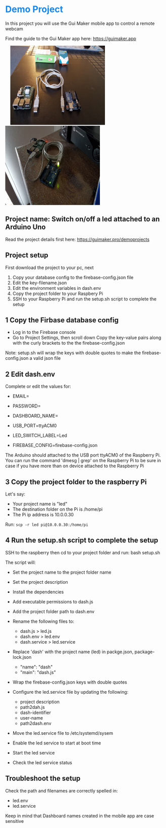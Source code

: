 <h1 style="color:#1589F0;">Demo Project</h1>
In this project you will use the Gui Maker mobile app to 
control a remote webcam

Find the guide to the Gui Maker app here: https://guimaker.app

&nbsp;&nbsp;&nbsp;
<img src="images/rasp-arduino.png" alt="Dashboard" width="300" height = "250"/>
&nbsp;&nbsp;&nbsp;&nbsp;&nbsp;&nbsp;
<img src="images/led-connected.png" alt="Dashboard" width="300" height = "250"/>

## Project name: Switch on/off a led attached to an Arduino Uno
Read the project details first here: https://guimaker.pro/demoprojects

## Project setup
First download the project to your pc, next
1. Copy your database config to the firebase-config.json file
2. Edit the key-filename.json
3. Edit the environment variables in dash.env
4. Copy the project folder to your Raspbery Pi
5. SSH to your Raspberry Pi and run the setup.sh script to complete the setup

## 1 Copy the Firbase database config
- Log in to the Firebase console
- Go to Project Settings, then scroll down
 Copy the key-value pairs along with the curly brackets to the the firebase-config.json

Note: setup.sh will wrap the keys with double quotes to make the firebase-config.json a valid json file

## 2 Edit dash.env 
Complete or edit the values for:
- EMAIL=
- PASSWORD=
- DASHBOARD_NAME=

- USB_PORT=ttyACM0
- LED_SWITCH_LABEL=Led
- FIREBASE_CONFIG=firebase-config.json

The Arduino should attached to the USB port ttyACM0 of the Raspberry Pi. 
You can run the command 'dmesg | grep' on the Raspberry Pi to be sure in case if you 
have more than on device attached to the Raspberry Pi

## 3 Copy the project folder to the raspberry Pi
Let's say:
- Your project name is "led"
- The destination folder on the Pi is /home/pi
- The Pi ip address is 10.0.0.30

Run:  ``` scp -r led pi@10.0.0.30:/home/pi ```

## 4 Run the setup.sh script to complete the setup
SSH to the raspberry then cd to your project folder and run:
bash setup.sh

The script will:
- Set the project name to the project folder name
- Set the project description
- Install the dependencies
- Add executable permissions to dash.js
- Add the project folder path to dash.env
- Rename the following files to:
  - dash.js        > led.js
  - dash.env       > led.env
  - dash.service   > led.service

- Replace 'dash' with the project name (led) in packge.json, package-lock.json
  - "name": "dash" 
  - "main": "dash.js"

- Wrap the firebase-config.json keys with double quotes 

- Configure the led.service file by updating the following:
  - project description
  - path2dah.js
  - dash-identifier
  - user-name
  - path2dash.env

- Move the led.service file to /etc/systemd/sysem
- Enable the led service to start at boot time
- Start the led service
- Check the led service status
 
## Troubleshoot the setup
Check the path and filenames are correctly spelled in:
  - led.env
  - led.service

  Keep in mind that Dashboard names created in the mobile app are case sensitive
